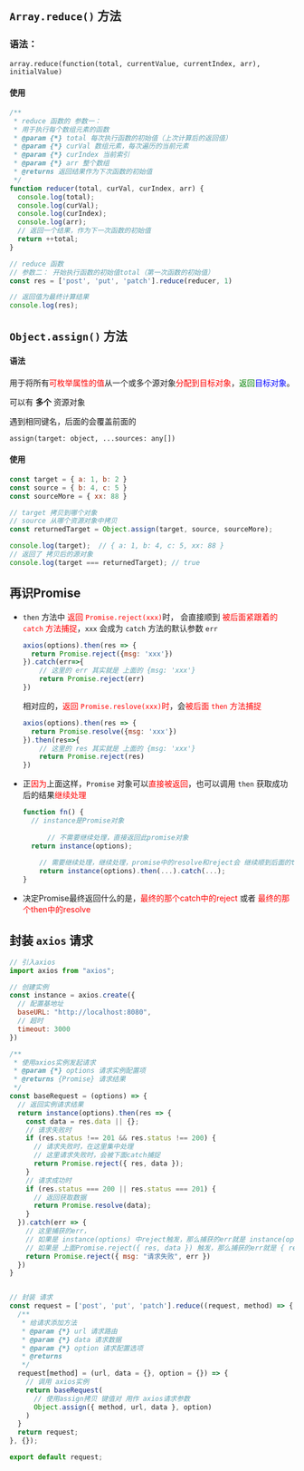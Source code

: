 ## `Array.reduce()` 方法

### 语法：

`array.reduce(function(total, currentValue, currentIndex, arr), initialValue)`

#### 使用

```js
/**
 * reduce 函数的 参数一：
 * 用于执行每个数组元素的函数
 * @param {*} total 每次执行函数的初始值（上次计算后的返回值）
 * @param {*} curVal 数组元素，每次遍历的当前元素
 * @param {*} curIndex 当前索引
 * @param {*} arr 整个数组
 * @returns 返回结果作为下次函数的初始值
 */
function reducer(total, curVal, curIndex, arr) {
  console.log(total);
  console.log(curVal);
  console.log(curIndex);
  console.log(arr);
  // 返回一个结果，作为下一次函数的初始值
  return ++total;
}

// reduce 函数
// 参数二： 开始执行函数的初始值total（第一次函数的初始值）
const res = ['post', 'put', 'patch'].reduce(reducer, 1)

// 返回值为最终计算结果
console.log(res);
```



## `Object.assign()` 方法

#### 语法

用于将所有<font color=red>可枚举属性的值</font>从一个或多个源对象<font color=red>分配到目标对象</font>，<font color=green>返回</font><font color=blue>目标对象</font>。

可以有 **多个** 资源对象

遇到相同键名，后面的会覆盖前面的

```
assign(target: object, ...sources: any[])
```

#### 使用

```js
const target = { a: 1, b: 2 }
const source = { b: 4, c: 5 }
const sourceMore = { xx: 88 }

// target 拷贝到哪个对象
// source 从哪个资源对象中拷贝
const returnedTarget = Object.assign(target, source, sourceMore);

console.log(target);  // { a: 1, b: 4, c: 5, xx: 88 }
// 返回了 拷贝后的源对象
console.log(target === returnedTarget); // true
```



## 再识Promise

* `then` 方法中 <font color=red>返回 `Promise.reject(xxx)`</font>时， 会直接顺到 <font color=red>被后面紧跟着的 `catch` 方法捕捉</font>，`xxx` 会成为 `catch` 方法的默认参数 `err`

  ```js
  axios(options).then(res => {
  	return Promise.reject({msg: 'xxx'})
  }).catch(err=>{
      // 这里的 err 其实就是 上面的 {msg: 'xxx'}
      return Promise.reject(err)
  })
  ```

  相对应的，<font color=red>返回 `Promise.reslove(xxx)`时</font>，会<font color=red>被后面 `then` 方法捕捉</font>

  ```js
  axios(options).then(res => {
  	return Promise.resolve({msg: 'xxx'})
  }).then(res=>{
      // 这里的 res 其实就是 上面的 {msg: 'xxx'}
      return Promise.reject(res)
  })
  ```

* 正<font color=red>因为</font>上面这样，`Promise` 对象可以<font color=red>直接被返回</font>，也可以调用 `then` 获取成功后的结果<font color=red>继续处理</font>

  ```js
  function fn() {
  	// instance是Promise对象
      
    	// 不需要继续处理，直接返回此promise对象  
  	return instance(options);
      
      // 需要继续处理，继续处理，promise中的resolve和reject会 继续顺到后面的then或catch中
      return instance(options).then(...).catch(...);
  }
  ```

* 决定Promise最终返回什么的是，<font color=red>最终的那个catch中的reject</font> 或者 <font color=red>最终的那个then中的resolve</font>





## 封装 `axios` 请求

```js
// 引入axios
import axios from "axios";

// 创建实例
const instance = axios.create({
  // 配置基地址
  baseURL: "http://localhost:8080",
  // 超时
  timeout: 3000
})

/**
 * 使用axios实例发起请求
 * @param {*} options 请求实例配置项
 * @returns {Promise} 请求结果
 */
const baseRequest = (options) => {
  // 返回实例请求结果
  return instance(options).then(res => {
    const data = res.data || {};
    // 请求失败时
    if (res.status !== 201 && res.status !== 200) {
      // 请求失败时，在这里集中处理
      // 这里请求失败时，会被下面catch捕捉
      return Promise.reject({ res, data });
    }
    // 请求成功时
    if (res.status === 200 || res.status === 201) {
      // 返回获取数据
      return Promise.resolve(data);
    }
  }).catch(err => {
    // 这里捕获的err，
    // 如果是 instance(options) 中reject触发，那么捕获的err就是 instance(options) 中reject 给的 err
    // 如果是 上面Promise.reject({ res, data }) 触发，那么捕获的err就是 { res, data }
    return Promise.reject({ msg: "请求失败", err })
  })
}


// 封装 请求
const request = ['post', 'put', 'patch'].reduce((request, method) => {
  /**
   * 给请求添加方法
   * @param {*} url 请求路由
   * @param {*} data 请求数据
   * @param {*} option 请求配置选项
   * @returns 
   */
  request[method] = (url, data = {}, option = {}) => {
    // 调用 axios实例 
    return baseRequest(
      // 使用assign拷贝 键值对 用作 axios请求参数
      Object.assign({ method, url, data }, option)
    )
  }
  return request;
}, {});

export default request;
```


